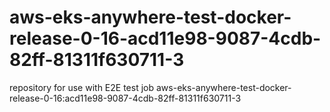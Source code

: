# aws-eks-anywhere-test-docker-release-0-16-acd11e98-9087-4cdb-82ff-81311f630711-3
repository for use with E2E test job aws-eks-anywhere-test-docker-release-0-16:acd11e98-9087-4cdb-82ff-81311f630711-3
